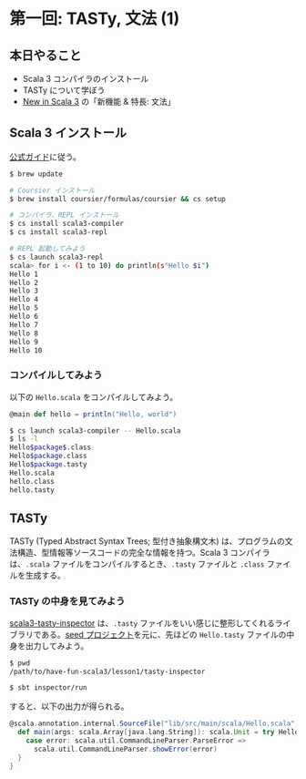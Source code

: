 # 第一回: TASTy, 文法 (1)

## 本日やること

- Scala 3 コンパイラのインストール
- TASTy について学ぼう
- [New in Scala 3](https://docs.scala-lang.org/ja/scala3/new-in-scala3.html) の「新機能 & 特長: 文法」

## Scala 3 インストール

[公式ガイド](https://docs.scala-lang.org/ja/scala3/getting-started.html)に従う。

```sh
$ brew update

# Coursier インストール
$ brew install coursier/formulas/coursier && cs setup

# コンパイラ、REPL インストール
$ cs install scala3-compiler
$ cs install scala3-repl

# REPL 起動してみよう
$ cs launch scala3-repl
scala> for i <- (1 to 10) do println(s"Hello $i")
Hello 1
Hello 2
Hello 3
Hello 4
Hello 5
Hello 6
Hello 7
Hello 8
Hello 9
Hello 10
```

### コンパイルしてみよう

以下の `Hello.scala` をコンパイルしてみよう。

```scala
@main def hello = println("Hello, world")
```

```sh
$ cs launch scala3-compiler -- Hello.scala
$ ls -l
Hello$package$.class
Hello$package.class
Hello$package.tasty
Hello.scala
hello.class
hello.tasty
```

## TASTy

TASTy (Typed Abstract Syntax Trees; 型付き抽象構文木) は、プログラムの文法構造、型情報等ソースコードの完全な情報を持つ。Scala 3 コンパイラは、`.scala` ファイルをコンパイルするとき、`.tasty` ファイルと `.class` ファイルを生成する。

### TASTy の中身を見てみよう

[scala3-tasty-inspector](https://github.com/lampepfl/dotty/tree/master/tasty-inspector/src/scala/tasty/inspector) は、`.tasty` ファイルをいい感じに整形してくれるライブラリである。[seed プロジェクト](https://github.com/scala/scala3-tasty-inspector.g8)を元に、先ほどの `Hello.tasty` ファイルの中身を出力してみよう。

```sh
$ pwd
/path/to/have-fun-scala3/lesson1/tasty-inspector

$ sbt inspector/run
```

すると、以下の出力が得られる。

```scala
@scala.annotation.internal.SourceFile("lib/src/main/scala/Hello.scala") final class hello() {
  def main(args: scala.Array[java.lang.String]): scala.Unit = try Hello$package.hello catch {
    case error: scala.util.CommandLineParser.ParseError =>
      scala.util.CommandLineParser.showError(error)
  }
}
```
